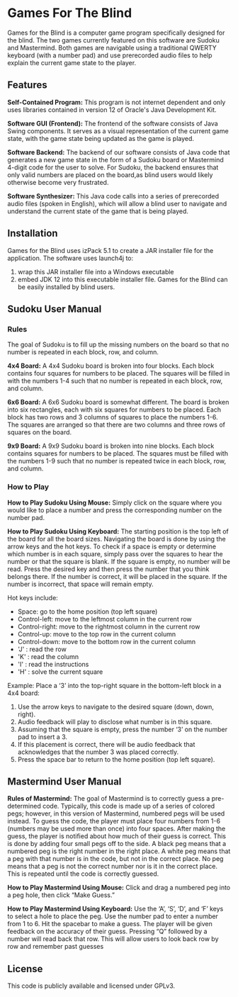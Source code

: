 # Games For The Blind
Games for the Blind is a computer game program specifically designed for the blind. The two games currently featured on this software are Sudoku and Mastermind. Both games are navigable using a traditional QWERTY keyboard (with a number pad) and use prerecorded audio files to help explain the current game state to the player.


## Features

**Self-Contained Program:**
This program is not internet dependent and only uses libraries contained in version 12 of Oracle's Java Development Kit.

**Software GUI (Frontend):** The frontend of the software consists of Java Swing components. It serves as a visual representation of the current game state, with the game state being updated as the game is played.

**Software Backend:** The backend of our software consists of Java code that generates a new game state in the form of a Sudoku board or Mastermind 4-digit code for the user to solve. For Sudoku, the backend ensures that only valid numbers are placed on the board,as blind users would likely otherwise become very frustrated.

**Software Synthesizer:** This Java code calls into a series of prerecorded audio files (spoken in English), which will allow a blind user to navigate and understand the current state of the game that is being played.



## Installation 
Games for the Blind uses izPack 5.1 to create a JAR installer file for the  application. The software uses launch4j to: 
1. wrap this JAR installer file into a Windows executable  
2. embed JDK 12 into this executable installer file.
Games for the Blind can be easily installed by blind users. 


## Sudoku User Manual
### Rules  
The goal of Sudoku is to fill up the missing numbers on the board so that no number is repeated in each block, row, and column. 
 
**4x4 Board:** 
A 4x4 Sudoku board is broken into four blocks. Each block contains four squares for numbers to be placed. The squares will be filled in with the numbers 1-4 such that no number is repeated in each block, row, and column. 
 
**6x6 Board:** 
A 6x6 Sudoku board is somewhat different. The board is broken into six rectangles, each with six squares for numbers to be placed. Each block has two rows and 3 columns of squares to place the numbers 1-6. The squares are arranged so that there are two columns and three rows of squares on the board. 
 
**9x9 Board:** 
A 9x9 Sudoku board is broken into nine blocks. Each block contains squares for numbers to be placed. The squares must be filled with the numbers 1-9 such that no number is repeated twice in each block, row, and column. 
 
### How to Play 
 
**How to Play Sudoku Using Mouse:** Simply click on the square where you would like to place a number and press the corresponding number on the number pad. 
 
**How to Play Sudoku Using Keyboard:** The starting position is the top left of the board for all the board sizes.  Navigating the board is done by using the arrow keys and the hot keys. To check if a space is empty or determine which number is in each square, simply pass over the squares to hear the number or that the square is blank. If the square is empty, no number will be read. Press the desired key and then press the number that you think belongs there. If the number is correct, it will be placed in the square. If the number is incorrect, that space will remain empty.
 
Hot keys include:
* Space: go to the home position (top left square)
* Control-left: move to the leftmost column in the current row
* Control-right: move to the rightmost column in the current row
* Control-up: move to the top row in the current column
* Control-down: move to the bottom row in the current column
* 'J' : read the row 
* 'K' : read the column 
* 'I' : read the instructions
* 'H' : solve the current square
 
Example: Place a ‘3’ into the top-right square in the bottom-left block in a 4x4 board: 
1. Use the arrow keys to navigate to the desired square (down, down, right).
3. Audio feedback will play to disclose what number is in this square. 
4. Assuming that the square is empty, press the number ‘3’ on the number pad to insert a 3. 
5. If this placement is correct, there will be audio feedback that acknowledges that the number 3 was placed correctly. 
6. Press the space bar to return to the home position (top left square). 

## Mastermind User Manual
**Rules of Mastermind:** The goal of Mastermind is to correctly guess a pre-determined code. Typically, this code is made up of a series of colored pegs; however, in this version of Mastermind, numbered pegs will be used instead. To guess the code, the player must place four numbers from 1-6 (numbers may be used more than once) into four spaces. After making the guess, the player is notified about how much of their guess is correct. This is done by adding four small pegs off to the side. A black peg means that a numbered peg is the right number in the right place. A white peg means that a peg with that number is in the code, but not in the correct place. No peg means that a peg is not the correct number nor is it in the correct place. This is repeated until the code is correctly guessed. 
 
**How to Play Mastermind Using Mouse:** Click and drag a numbered peg into a peg hole, then click “Make Guess.” 
 
**How to Play Mastermind Using Keyboard:** Use the ‘A’, ‘S’, ‘D’, and ‘F’ keys to select a hole to place the peg. Use the number pad to enter a number from 1 to 6. Hit the spacebar to make a guess. The player will be given feedback on the accuracy of their guess. Pressing “Q” followed by a number will read back that row. This will allow users to look back row by row and remember past guesses




## License
This code is publicly available and licensed under GPLv3. 
